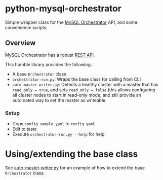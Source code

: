 # python-mysql-orchestrator

Simple wrapper class for the
[MySQL Orchestrator](https://github.com/openark/orchestrator) API, and some convenience scripts.

## Overview

MySQL Orchestrator has a robust
[REST API](https://github.com/openark/orchestrator/blob/master/docs/using-the-web-api.md).

This humble library provides the following:

 * A base ```Orchestrator``` class
 * ```orchestrator-run.py```: Wraps the base class for calling from CLI
 * ```auto-master-writer.py```: Detects a healthy cluster with a master that has
   ```read_only = true```, and sets ```read_only = false``` (this allows
   configuring all cluster nodes to start in read-only mode, and still provide
   an automated way to set the master as writeable.

### Setup

 * Copy ```config.sample.yaml``` to ```config.yaml```
 * Edit to taste
 * Execute ```orchestrator-run.py --help``` for help.

# Using/extending the base class

See [auto-master-writer.py](auto-master-writer.py) for an example of how to
extend the base ```Orchestrator``` class.
